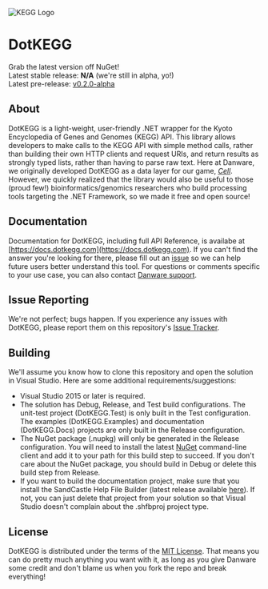 ![KEGG Logo](https://kegg.wustl.edu/images/KEGG_database_logo.gif)

# DotKEGG

Grab the latest version off NuGet!  
Latest stable release: **N/A** (we're still in alpha, yo!)<br/>
Latest pre-release: [v0.2.0-alpha](https://www.nuget.org/packages/DotKEGG/)

## About
DotKEGG is a light-weight, user-friendly .NET wrapper for the Kyoto Encyclopedia of Genes and Genomes (KEGG) API.  This library 
allows developers to make calls to the KEGG API with simple method calls, rather than building their own HTTP clients and request URIs, 
and return results as strongly typed lists, rather than having to parse raw text.  Here at Danware, we originally developed DotKEGG as a data layer for our game, [_Cell_](http://www.danwarecreations.com/products/cell/).  However, we quickly realized that the library would also be useful to those (proud few!) bioinformatics/genomics researchers who build processing tools targeting the .NET Framework, so we made it free and open source!

## Documentation
Documentation for DotKEGG, including full API Reference, is availabe at [https://docs.dotkegg.com](https://docs.dotkegg.com).  If you can't find the answer you're looking for there, please fill out an [issue](https://github.com/DanwareCreations/DotKEGG/issues/new?title=Write%20Better%20Docs!!!%20%20(Please%20give%20us%20a%20more%20informative%20title%20than%20that...)&body=%0DTODO%20(optional)%3A%20Describe%20a%20specific%20example%20or%20explanation%20that%20you%20would%20like%20to%20see%20added%20to%20our%20documentation.) so we can help future users better understand this tool.  For questions or comments specific to your use case, you can also contact [Danware support](mailto:support@danwarecreations.com?Subject=DotKEGG%20Support%20Needed&body=TODO:%20Tell%20us%20what%20you%20need%20help%20with!%0D%0DYour%20e-mail%20address%20will%20not%20be%20disclosed%20to%20any%20other%20parties,%20and%20will%20be%20disposed%20of%20after%20your%20query%20has%20been%20resolved.%20%20While%20working%20to%20resolve%20your%20query,%20we%20may%20contact%20you%20at%20this%20e-mail%20to%20get%20further%20details%20or%20clarification.).

## Issue Reporting
We're not perfect; bugs happen.  If you experience any issues with DotKEGG, please report them on this repository's [Issue Tracker](https://github.com/DanwareCreations/DotKEGG/issues).

## Building
We'll assume you know how to clone this repository and open the solution in Visual Studio.  Here are some additional requirements/suggestions:
- Visual Studio 2015 or later is required.
- The solution has Debug, Release, and Test build configurations.  The unit-test project (DotKEGG.Test) is only built in the Test configuration.  The examples (DotKEGG.Examples) and documentation (DotKEGG.Docs) projects are only built in the Release configuration.
- The NuGet package (.nupkg) will only be generated in the Release configuration.  You will need to install the latest [NuGet](https://dist.nuget.org/index.html) command-line client and add it to your path for this build step to succeed.  If you don't care about the NuGet package, you should build in Debug or delete this build step from Release.
- If you want to build the documentation project, make sure that you install the SandCastle Help File Builder (latest release available [here](https://github.com/EWSoftware/SHFB/releases)).  If not, you can just delete that project from your solution so that Visual Studio doesn't complain about the .shfbproj project type.

## License
DotKEGG is distributed under the terms of the [MIT License](https://opensource.org/licenses/MIT).  That means you can do pretty much anything you want with it, as long as you give Danware some credit and don't blame us when you fork the repo and break everything!
